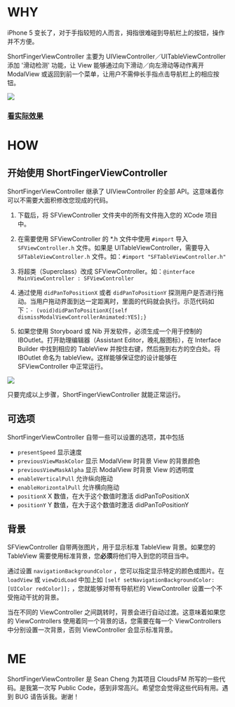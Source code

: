 # WHY

iPhone 5 变长了，对于手指较短的人而言，拇指很难碰到导航栏上的按钮，操作并不方便。

ShortFingerViewController 主要为 UIViewController／UITableViewController 添加 '滑动检测' 功能，让 View 能够通过向下滑动／向左滑动等动作离开 ModalView 或返回到前一个菜单，让用户不需伸长手指点击导航栏上的相应按钮。

![](http://i.imgur.com/JS2iQEE.png)

### [看实际效果](http://d.pr/v/7g15)

# HOW
## 开始使用 ShortFingerViewController
ShortFingerViewController 继承了 UIViewController 的全部 API。这意味着你可以不需要大面积修改您现成的代码。

1. 下载后，将 SFViewController 文件夹中的所有文件拖入您的 XCode 项目中。

2. 在需要使用 SFViewController 的 *.h 文件中使用 `#import` 导入 `SFViewController.h` 文件。如果是 UITableViewController，需要导入 `SFTableViewController.h` 文件。如：`#import "SFTableViewController.h"`

3. 将超类（Superclass）改成 SFViewController。如：`@interface MainViewController : SFViewController`

4. 通过使用 `didPanToPositionX` 或者 `didPanToPositionY` 探测用户是否进行拖动。当用户拖动界面到达一定距离时，里面的代码就会执行。示范代码如下：`- (void)didPanToPositionX{[self dismissModalViewControllerAnimated:YES];}`

5. 如果您使用 Storyboard 或 Nib 开发软件，必须生成一个用于控制的 IBOutlet。打开助理编辑器（Assistant Editor，晚礼服图标），在 Interface Builder 中找到相应的 TableView 并按住右键，然后拖到右方的空白处。将 IBOutlet 命名为 tableView。这样能够保证您的设计能够在 SFViewController 中正常运行。

![](http://i.imgur.com/fEzuiq8.png)

只要完成以上步骤，ShortFingerViewController 就能正常运行。

## 可选项

ShortFingerViewController 自带一些可以设置的选项，其中包括

- `presentSpeed` 显示速度
- `previousViewMaskColor` 显示 ModalView 时背景 View 的背景颜色 
- `previousViewMaskAlpha` 显示 ModalView 时背景 View 的透明度
- `enableVerticalPull` 允许纵向拖动
- `enableHorizontalPull` 允许横向拖动
- `positionX` X 数值，在大于这个数值时激活 didPanToPositionX
- `positionY` Y 数值，在大于这个数值时激活 didPanToPositionY

## 背景

SFViewController 自带两张图片，用于显示标准 TableView 背景。如果您的 TableView 需要使用标准背景，您**必须**将他们导入到您的项目当中。

通过设置 `navigationBackgroundColor` ，您可以指定显示特定的颜色或图片。在 `loadView` 或 `viewDidLoad` 中加上如 `[self setNavigationBackgroundColor:[UIColor redColor]];` ，您就能够对带有导航栏的 ViewController 设置一个不受拖动干扰的背景。

当在不同的 ViewController 之间跳转时，背景会进行自动过渡。这意味着如果您的 ViewControllers 使用着同一个背景的话，您需要在每一个 ViewControllers 中分别设置一次背景，否则 ViewController 会显示标准背景。

# ME

ShortFingerViewController 是 Sean Cheng 为其项目 CloudsFM 所写的一些代码。是我第一次写 Public Code，感到非常高兴。希望您会觉得这些代码有用。遇到 BUG 请告诉我。谢谢！